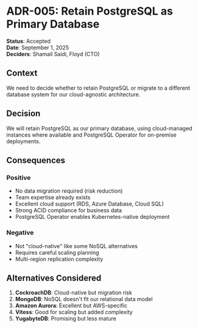 # ADR-005: Retain PostgreSQL as Primary Database

**Status**: Accepted  
**Date**: September 1, 2025  
**Deciders**: Shamail Saidi, Floyd (CTO)  

## Context

We need to decide whether to retain PostgreSQL or migrate to a different database system for our cloud-agnostic architecture.

## Decision

We will retain PostgreSQL as our primary database, using cloud-managed instances where available and PostgreSQL Operator for on-premise deployments.

## Consequences

### Positive
- No data migration required (risk reduction)
- Team expertise already exists
- Excellent cloud support (RDS, Azure Database, Cloud SQL)
- Strong ACID compliance for business data
- PostgreSQL Operator enables Kubernetes-native deployment

### Negative
- Not "cloud-native" like some NoSQL alternatives
- Requires careful scaling planning
- Multi-region replication complexity

## Alternatives Considered

1. **CockroachDB**: Cloud-native but migration risk
2. **MongoDB**: NoSQL doesn't fit our relational data model
3. **Amazon Aurora**: Excellent but AWS-specific
4. **Vitess**: Good for scaling but added complexity
5. **YugabyteDB**: Promising but less mature